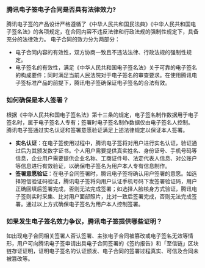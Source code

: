 ### 腾讯电子签电子合同是否具有法律效力? [](id:Q1)
腾讯电子签的产品设计严格遵循了《中华人民共和国民法典》《中华人民共和国电子签名法》的各项规定，在合同内容不违反法律和行政法规的强制性规定下，具备充分的法律效力。
电子合同的效力分为两部分：
- 电子合同内容的有效性，双方协商一致且不违法法律、行政法规的强制性规定。
- 电子签名的有效性，满足《中华人民共和国电子签名法》关于可靠的电子签名的构成要件；同时满足当前人民法院对于电子签名的审查要求。在使用腾讯电子签标准产品的前提下，腾讯电子签确保证电子签名的合法有效。

### 如何确保是本人签署？[](id:Q2)
根据《中华人民共和国电子签名法》第十三条的规定，电子签名制作数据用于电子签名时，属于电子签名人专有；签署时电子签名制作数据仅由电子签名人控制。
腾讯电子签通过实名认证和签署意愿验证满足上述法律规定以保证本人签署。
- **实名认证**：在电子签使用过程中，腾讯电子签将对用户进行实名认证，验证通过后为其颁发数字证书。个人用户需要提供真实姓名、身份证号、手机号码等信息，企业用户需要提供企业名称、工商证件号、法定代表人信息、对公账户等信息进行有效验证，以确保电子签名为用户本人专有信息制作。
- **签署意愿验证**：在电子合同签署时，腾讯电子签将确认用户签署的意愿。如选择短信验证码验证，腾讯电子签将向用户认证手机号码下发签署验证码，用户正确回填后签署完成，否则无法完成签署；如选择人脸核身方式验证，腾讯电子签则实时采集、比对用户面部照片，比对一致后签署完成，否则无法完成签署。通过以上方式确保电子签名为用户本人控制签署。

### 如果发生电子签名效力争议，腾讯电子签提供哪些证明？[](id:Q3)
如出现电子合同相关签署人否认签署、主张电子合同被篡改或电子签名无效等情形，用户可向腾讯电子签申请出具电子合同签署的《签约报告》和「至信链」区块链存证证明，证明电子签名的认证颁发、电子合同的签署过程真实、可信及合同未被篡改等。
